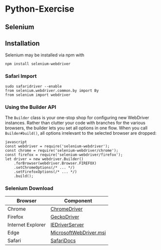 # Python-Exercise

## Selenium

## Installation

Selenium may be installed via npm with

    npm install selenium-webdriver

### Safari Import

    sudo safaridriver --enable
    from selenium.webdriver.common.by import By
    from selenium import webdriver
    
### Using the Builder API

The `Builder` class is your one-stop shop for configuring new WebDriver
instances. Rather than clutter your code with branches for the various browsers,
the builder lets you set all options in one flow. When you call
`Builder#build()`, all options irrelevant to the selected browser are dropped:

    javascript
    const webdriver = require('selenium-webdriver');
    const chrome = require('selenium-webdriver/chrome');
    const firefox = require('selenium-webdriver/firefox');
    let driver = new webdriver.Builder()
        .forBrowser(webdriver.Browser.FIREFOX)
        .setChromeOptions(/* ... */)
        .setFirefoxOptions(/* ... */)
        .build();


### Selenium Download


| Browser           | Component                          |
| ----------------- | ---------------------------------- |
| Chrome            | [ChromeDriver][chrome]             |
| Firefox           | [GeckoDriver][firefox]             |
| Internet Explorer | [IEDriverServer][ie]               |
| Edge              | [MicrosoftWebDriver.msi][edge]     |
| Safari            | [SafariDocs][safari]               |


[firefox]: https://github.com/mozilla/geckodriver/releases/
[chrome]: http://chromedriver.storage.googleapis.com/index.html?path=102.0.5005.27/
[ie]: https://microsoftedge.microsoft.com/addons/detail/selenium-ide/ajdpfmkffanmkhejnopjppegokpogffp
[edge]: https://developer.microsoft.com/en-us/microsoft-edge/tools/webdriver/
[safari]: https://developer.apple.com/documentation/webkit/testing_with_webdriver_in_safari
